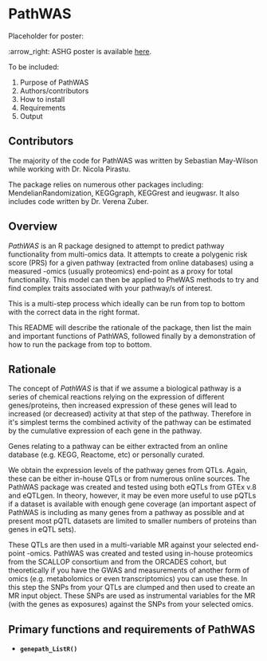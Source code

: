 # PathWAS

Placeholder for poster:

:arrow\_right: ASHG poster is available
[here](doc/).

To be included:

1. Purpose of PathWAS
2. Authors/contributors
3. How to install
4. Requirements
5. Output

## Contributors

The majority of the code for PathWAS was written by Sebastian May-Wilson while working with Dr. Nicola Pirastu.

The package relies on numerous other packages including: MendelianRandomization, KEGGgraph, KEGGrest and ieugwasr. It also includes code written by Dr. Verena Zuber.

## Overview

*PathWAS* is an R package designed to attempt to predict pathway functionality from multi-omics data. It attempts to create a polygenic risk score (PRS) for a given pathway (extracted from online databases) using a measured -omics (usually proteomics) end-point as a proxy for total functionality. This model can then be applied to PheWAS methods to try and find complex traits associated with your pathway/s of interest.

This is a multi-step process which ideally can be run from top to bottom with the correct data in the right format.

This README will describe the rationale of the package, then list the main and important functions of PathWAS, followed finally by a demonstration of how to run the package from top to bottom.

## Rationale

The concept of *PathWAS* is that if we assume a biological pathway is a series of chemical reactions relying on the expression of different genes/proteins, then increased expression of these genes will lead to increased (or decreased) activity at that step of the pathway. Therefore in it's simplest terms the combined activity of the pathway can be estimated by the cumulative expression of each gene in the pathway.

Genes relating to a pathway can be either extracted from an online database (e.g. KEGG, Reactome, etc) or personally curated.

We obtain the expression levels of the pathway genes from QTLs. Again, these can be either in-house QTLs or from numerous online sources. The PathWAS package was created and tested using both eQTLs from GTEx v.8 and eQTLgen. In theory, however, it may be even more useful to use pQTLs if a dataset is available with enough gene coverage (an important aspect of PathWAS is including as many genes from a pathway as possible and at present most pQTL datasets are limited to smaller numbers of proteins than genes in eQTL sets).

These QTLs are then used in a multi-variable MR against your selected end-point -omics. PathWAS was created and tested using in-house proteomics from the SCALLOP consortium and from the ORCADES cohort, but theoretically if you have the GWAS and measurements of another form of omics (e.g. metabolomics or even transcriptomics) you can use these. In this step the SNPs from your QTLs are clumped and then used to create an MR input object. These SNPs are used as instrumental variables for the MR (with the genes as exposures) against the SNPs from your selected omics.



## Primary functions and requirements of PathWAS

- **`genepath_ListR()`**  



